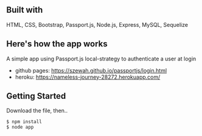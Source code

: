 ## Built with
HTML, CSS, Bootstrap, Passport.js, Node.js, Express, MySQL, Sequelize

## Here's how the app works
A simple app using Passport.js local-strategy to authenticate a user at login

- github pages: https://szewah.github.io/passportjs/login.html
- heroku: https://nameless-journey-28272.herokuapp.com/


## Getting Started
Download the file, then..

```
$ npm install 
$ node app
```


